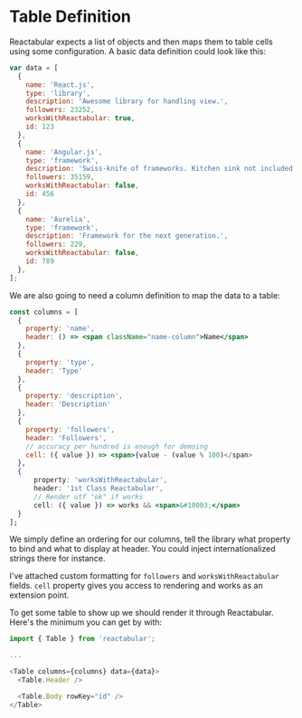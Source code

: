# Table Definition

Reactabular expects a list of objects and then maps them to table cells using some configuration. A basic data definition could look like this:

```javascript
var data = [
  {
    name: 'React.js',
    type: 'library',
    description: 'Awesome library for handling view.',
    followers: 23252,
    worksWithReactabular: true,
    id: 123
  },
  {
    name: 'Angular.js',
    type: 'framework',
    description: 'Swiss-knife of frameworks. Kitchen sink not included.',
    followers: 35159,
    worksWithReactabular: false,
    id: 456
  },
  {
    name: 'Aurelia',
    type: 'framework',
    description: 'Framework for the next generation.',
    followers: 229,
    worksWithReactabular: false,
    id: 789
  },
];
```

We are also going to need a column definition to map the data to a table:

```jsx
const columns = [
  {
    property: 'name',
    header: () => <span className="name-column">Name</span>
  },
  {
    property: 'type',
    header: 'Type'
  },
  {
    property: 'description',
    header: 'Description'
  },
  {
    property: 'followers',
    header: 'Followers',
    // accuracy per hundred is enough for demoing
    cell: ({ value }) => <span>{value - (value % 100)</span>
  },
  {
      property: 'worksWithReactabular',
      header: '1st Class Reactabular',
      // Render utf "ok" if works
      cell: ({ value }) => works && <span>&#10003;</span>
  }
];
```

We simply define an ordering for our columns, tell the library what property to bind and what to display at header. You could inject internationalized strings there for instance.

I've attached custom formatting for `followers` and `worksWithReactabular` fields. `cell` property gives you access to rendering and works as an extension point.

To get some table to show up we should render it through Reactabular. Here's the minimum you can get by with:

```javascript
import { Table } from 'reactabular';

...

<Table columns={columns} data={data}>
  <Table.Header />

  <Table.Body rowKey="id" />
</Table>
```
